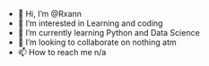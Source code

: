- 👋 Hi, I’m @Rxann
- 👀 I’m interested in Learning and coding
- 🌱 I’m currently learning Python and Data Science
- 💞️ I’m looking to collaborate on nothing atm
- 📫 How to reach me n/a

<!---
Rxann/Rxann is a ✨ special ✨ repository because its `README.md` (this file) appears on your GitHub profile.
You can click the Preview link to take a look at your changes.
--->

